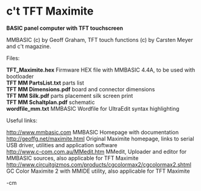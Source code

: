c't TFT Maximite
================

<b>BASIC panel computer with TFT touchscreen</b>

MMBASIC (c) by Geoff Graham, TFT touch functions (c) by Carsten Meyer and c't magazine.

Files:

<b>TFT_Maximite.hex</b> Firmware HEX file with MMBASIC 4.4A, to be used with bootloader<br>
<b>TFT MM PartsList.txt</b> parts list<br>
<b>TFT MM Dimensions.pdf</b> board and connector dimensions<br>
<b>TFT MM Silk.pdf</b>	parts placement silk screen print<br>
<b>TFT MM Schaltplan.pdf</b> schematic<br>
<b>wordfile_mm.txt</b>       MMBASIC Wordfile for UltraEdit syntax highlighting

Useful links:

http://www.mmbasic.com	MMBASIC Homepage with documentation<br>
http://geoffg.net/maximite.html	Original Maximite homepage, links to serial USB driver, 
utilities and application software<br>
http://www.c-com.com.au/MMedit.htm	MMedit, Uploader and editor for MMBASIC sources, 
also applicable for TFT Maximite<br>
http://www.circuitgizmos.com/products/cgcolormax2/cgcolormax2.shtml	GC Color Maximite 2 with MMIDE utility, 
also applicable for TFT Maximite<br>


-cm
